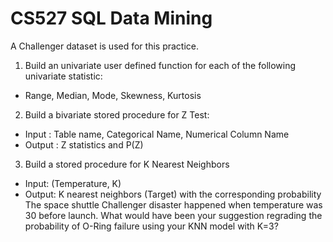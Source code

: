 # CS527 SQL Data Mining
A Challenger dataset is used for this practice.

1. Build an univariate user defined function for each of the following univariate statistic:

- Range, Median, Mode, Skewness, Kurtosis
2. Build a bivariate stored procedure for Z Test:

- Input : Table name, Categorical Name, Numerical Column Name
- Output : Z statistics and P(Z)
3. Build a stored procedure for K Nearest Neighbors 

- Input: (Temperature, K)
- Output: K nearest neighbors (Target) with the corresponding probability
The space shuttle Challenger disaster happened when temperature was 30 before launch. What would have been your suggestion regrading the probability of O-Ring failure using your KNN model with K=3?
